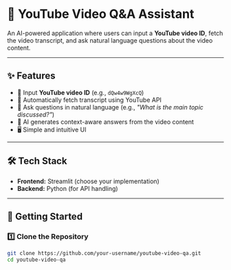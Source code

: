# 🎥 YouTube Video Q&A Assistant

An AI-powered application where users can input a **YouTube video ID**, fetch the video transcript, and ask natural language questions about the video content.  

---

## ✨ Features
- 🔗 Input **YouTube video ID** (e.g., `dQw4w9WgXcQ`)  
- 📜 Automatically fetch transcript using YouTube API  
- 💬 Ask questions in natural language (e.g., *"What is the main topic discussed?"*)  
- 🤖 AI generates context-aware answers from the video content  
- 🖥️ Simple and intuitive UI  

---

## 🛠️ Tech Stack
- **Frontend:** Streamlit (choose your implementation)  
- **Backend:** Python (for API handling)  

---

## 🚀 Getting Started

### 1️⃣ Clone the Repository
```bash
git clone https://github.com/your-username/youtube-video-qa.git
cd youtube-video-qa

